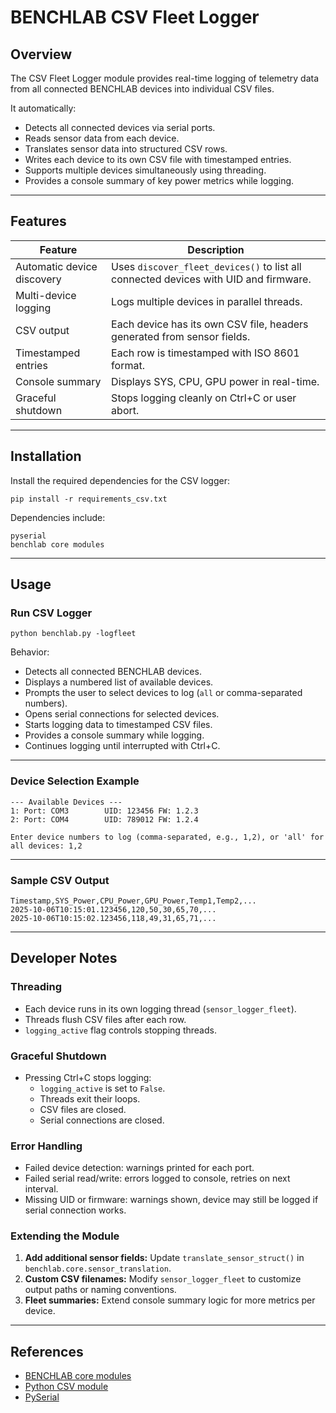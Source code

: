 # BENCHLAB CSV Fleet Logger

## Overview

The CSV Fleet Logger module provides real-time logging of telemetry data from all connected BENCHLAB devices into individual CSV files.  

It automatically:

- Detects all connected devices via serial ports.
- Reads sensor data from each device.
- Translates sensor data into structured CSV rows.
- Writes each device to its own CSV file with timestamped entries.
- Supports multiple devices simultaneously using threading.
- Provides a console summary of key power metrics while logging.

---

## Features

| Feature | Description |
|---------|-------------|
| Automatic device discovery | Uses `discover_fleet_devices()` to list all connected devices with UID and firmware. |
| Multi-device logging | Logs multiple devices in parallel threads. |
| CSV output | Each device has its own CSV file, headers generated from sensor fields. |
| Timestamped entries | Each row is timestamped with ISO 8601 format. |
| Console summary | Displays SYS, CPU, GPU power in real-time. |
| Graceful shutdown | Stops logging cleanly on Ctrl+C or user abort. |

---

## Installation

Install the required dependencies for the CSV logger:

```
pip install -r requirements_csv.txt
```

Dependencies include:

```
pyserial
benchlab core modules
```

---

## Usage

### Run CSV Logger

```
python benchlab.py -logfleet
```

Behavior:

- Detects all connected BENCHLAB devices.
- Displays a numbered list of available devices.
- Prompts the user to select devices to log (`all` or comma-separated numbers).
- Opens serial connections for selected devices.
- Starts logging data to timestamped CSV files.
- Provides a console summary while logging.
- Continues logging until interrupted with Ctrl+C.

---

### Device Selection Example

```
--- Available Devices ---
1: Port: COM3        UID: 123456 FW: 1.2.3
2: Port: COM4        UID: 789012 FW: 1.2.4

Enter device numbers to log (comma-separated, e.g., 1,2), or 'all' for all devices: 1,2
```

---

### Sample CSV Output

```
Timestamp,SYS_Power,CPU_Power,GPU_Power,Temp1,Temp2,...
2025-10-06T10:15:01.123456,120,50,30,65,70,...
2025-10-06T10:15:02.123456,118,49,31,65,71,...
```

---

## Developer Notes

### Threading

- Each device runs in its own logging thread (`sensor_logger_fleet`).
- Threads flush CSV files after each row.
- `logging_active` flag controls stopping threads.

### Graceful Shutdown

- Pressing Ctrl+C stops logging:
  - `logging_active` is set to `False`.
  - Threads exit their loops.
  - CSV files are closed.
  - Serial connections are closed.

### Error Handling

- Failed device detection: warnings printed for each port.
- Failed serial read/write: errors logged to console, retries on next interval.
- Missing UID or firmware: warnings shown, device may still be logged if serial connection works.

### Extending the Module

1. **Add additional sensor fields:** Update `translate_sensor_struct()` in `benchlab.core.sensor_translation`.  
2. **Custom CSV filenames:** Modify `sensor_logger_fleet` to customize output paths or naming conventions.  
3. **Fleet summaries:** Extend console summary logic for more metrics per device.

---

## References

- [BENCHLAB core modules](https://github.com/<your-org>/benchlab/tree/main/benchlab/core)  
- [Python CSV module](https://docs.python.org/3/library/csv.html)  
- [PySerial](https://pypi.org/project/pyserial/)
